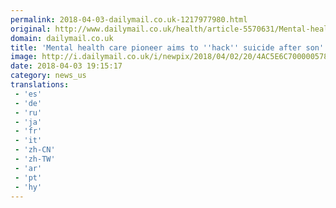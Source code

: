```yaml
---
permalink: 2018-04-03-dailymail.co.uk-1217977980.html
original: http://www.dailymail.co.uk/health/article-5570631/Mental-health-care-pioneer-mission-hack-suicide-losing-son.html?ITO=1490&ns_mchannel=rss&ns_campaign=1490
domain: dailymail.co.uk
title: 'Mental health care pioneer aims to ''hack'' suicide after son''s death'
image: http://i.dailymail.co.uk/i/newpix/2018/04/02/20/4AC5E6C700000578-0-image-a-11_1522696981283.jpg
date: 2018-04-03 19:15:17
category: news_us
translations: 
 - 'es'
 - 'de'
 - 'ru'
 - 'ja'
 - 'fr'
 - 'it'
 - 'zh-CN'
 - 'zh-TW'
 - 'ar'
 - 'pt'
 - 'hy'
---
```


